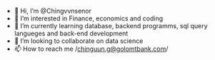 - 👋 Hi, I’m @Chingvvnsenor
- 👀 I’m interested in Finance, economics and coding 
- 🌱 I’m currently learning database, backend programms, sql query langueges and back-end development
- 💞️ I’m looking to collaborate on data science
- 📫 How to reach me /chinguun.g@golomtbank.com/

<!---
Chingvvnsenor/Chingvvnsenor is a ✨ special ✨ repository because its `README.md` (this file) appears on your GitHub profile.
You can click the Preview link to take a look at your changes.
--->
